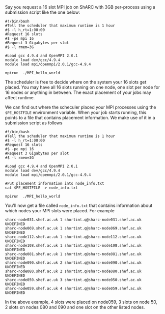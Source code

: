 <!--
.. title: Determining MPI placement on the HPC clusters
.. author: Mike Croucher
.. slug: mpi_placement
.. date: 2017-04-01 16:03:00 UTC
.. tags:
.. category:
.. link:
.. description:
.. type: text
-->

Say you request a 16 slot MPI job on ShARC with 3GB per-process using a submission script like the one below:

```
#!/bin/bash
#Tell the scheduler that maximum runtime is 1 hour
#$ -l h_rt=1:00:00
#Request 16 slots
#$ -pe mpi 16
#Request 3 Gigabytes per slot
#$ -l rmem=3G

#Load gcc 4.9.4 and OpenMPI 2.0.1
module load dev/gcc/4.9.4
module load mpi/openmpi/2.0.1/gcc-4.9.4

mpirun  ./MPI_hello_world
```

The scheduler is free to decide where on the system your 16 slots get placed. You may have all 16 slots running on one node, one slot per node for 16 nodes or anything in between. The exact placement of your jobs may affect runtime.

We can find out where the scheculer placed your MPI processes using the `$PE_HOSTFILE` environment variable. When your job starts running, this points to a file that contains placement information. We make use of it in a submission script as follows

```
#!/bin/bash
#Tell the scheduler that maximum runtime is 1 hour
#$ -l h_rt=1:00:00
#Request 16 slots
#$ -pe mpi 16
#Request 3 Gigabytes per slot
#$ -l rmem=3G

#Load gcc 4.9.4 and OpenMPI 2.0.1
module load dev/gcc/4.9.4
module load mpi/openmpi/2.0.1/gcc-4.9.4

#Put placement information into node_info.txt
cat $PE_HOSTFILE  > node_info.txt

mpirun  ./MPI_hello_world
```
You'll now get a file called `node_info.txt` that contains information about which nodes your MPI slots were placed. For example
```
sharc-node031.shef.ac.uk 1 shortint.q@sharc-node031.shef.ac.uk UNDEFINED
sharc-node069.shef.ac.uk 1 shortint.q@sharc-node069.shef.ac.uk UNDEFINED
sharc-node112.shef.ac.uk 1 shortint.q@sharc-node112.shef.ac.uk UNDEFINED
sharc-node108.shef.ac.uk 1 shortint.q@sharc-node108.shef.ac.uk UNDEFINED
sharc-node081.shef.ac.uk 1 shortint.q@sharc-node081.shef.ac.uk UNDEFINED
sharc-node090.shef.ac.uk 2 shortint.q@sharc-node090.shef.ac.uk UNDEFINED
sharc-node080.shef.ac.uk 2 shortint.q@sharc-node080.shef.ac.uk UNDEFINED
sharc-node050.shef.ac.uk 3 shortint.q@sharc-node050.shef.ac.uk UNDEFINED
sharc-node059.shef.ac.uk 4 shortint.q@sharc-node059.shef.ac.uk UNDEFINED
```

In the above example, 4 slots were placed on node059, 3 slots on node 50, 2 slots on nodes 080 and 090 and one slot on the other listed nodes. 
